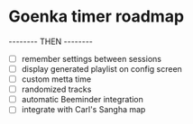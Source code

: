 # Goenka timer roadmap

-------- THEN --------

- [ ] remember settings between sessions
- [ ] display generated playlist on config screen
- [ ] custom metta time
- [ ] randomized tracks
- [ ] automatic Beeminder integration
- [ ] integrate with Carl's Sangha map

